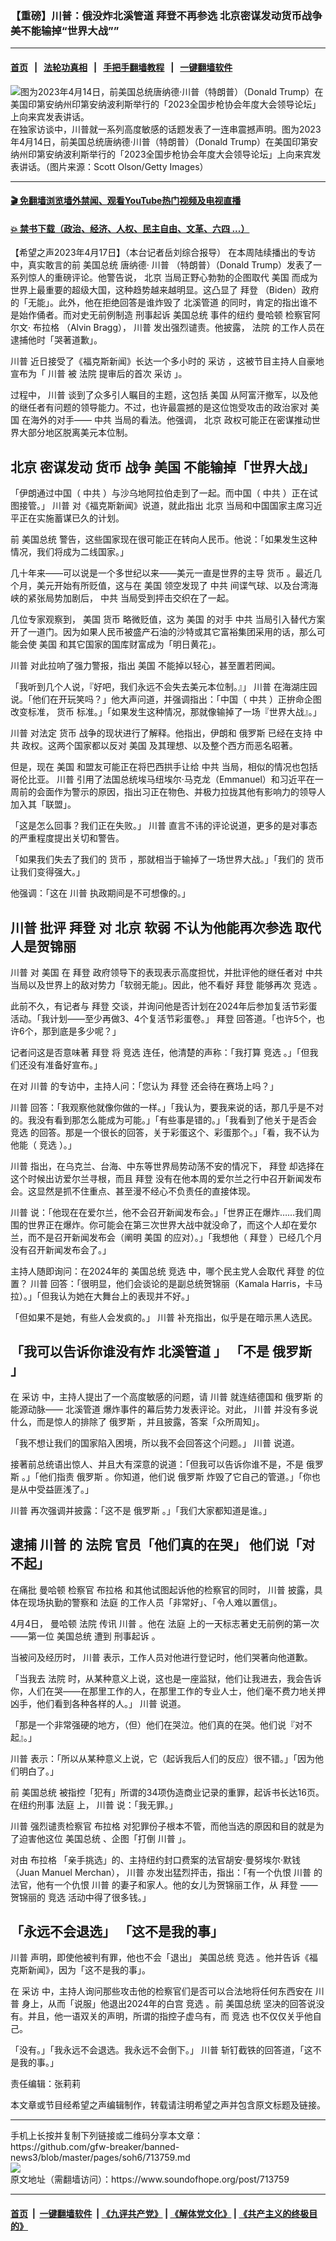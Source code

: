 ### 【重磅】川普：俄没炸北溪管道 拜登不再参选 北京密谋发动货币战争 美不能输掉“世界大战””
------------------------

#### [首页](https://github.com/gfw-breaker/banned-news3/blob/master/README.md) &nbsp;&nbsp;|&nbsp;&nbsp; [法轮功真相](https://github.com/begood0513/basic/blob/master/README.md)  &nbsp;&nbsp;|&nbsp;&nbsp; [手把手翻墙教程](https://github.com/gfw-breaker/guides/wiki)  &nbsp;&nbsp;|&nbsp;&nbsp; [一键翻墙软件](https://github.com/gfw-breaker/nogfw/blob/master/README.md)  



<div><img alt="图为2023年4月14日，前美国总统唐纳德·川普（特朗普）（Donald Trump）在美国印第安纳州印第安纳波利斯举行的「2023全国步枪协会年度大会领导论坛」上向来宾发表讲话。" src="https://img.soundofhope.org/2023-04/1681708651150.jpg"/>
<br/><figcaption class="caption">
 在独家访谈中，川普就一系列高度敏感的话题发表了一连串震撼声明。图为2023年4月14日，前美国总统唐纳德·川普（特朗普）（Donald Trump）在美国印第安纳州印第安纳波利斯举行的「2023全国步枪协会年度大会领导论坛」上向来宾发表讲话。（图片来源：Scott Olson/Getty Images）
</figcaption></div><hr/>

#### [ 🎬  免翻墙浏览墙外禁闻、观看YouTube热门视频及电视直播](https://github.com/gfw-breaker/HelloWorld)

#### [ 💥  禁书下载（政治、经济、人权、民主自由、文革、六四 ...）](https://github.com/gfw-breaker/books/blob/master/README.md)

<div><div class="Content__Wrapper sc-1bvya0-0 elmmKw article_body" data-checkusr="" itemprop="articleBody">
 <div id="post_place_1">
 </div>
 <p class="meta-top">
  <span class="meta">
   【希望之声2023年4月17日】（本台记者岳刘综合报导）
  </span>
  在本周陆续播出的专访中，真实敢言的前
  <ok href="/term/6775">
   美国总统
  </ok>
  唐纳德·
  <ok href="/term/1041">
   川普
  </ok>
  （特朗普）（Donald Trump）发表了一系列惊人的重磅评论。他警告说，
  <ok href="/term/2252">
   北京
  </ok>
  当局正野心勃勃的企图取代
  <ok href="/term/1045">
   美国
  </ok>
  而成为世界上最重要的超级大国，这种趋势越来越明显。这凸显了
  <ok href="/term/3365">
   拜登
  </ok>
  （Biden）政府的「无能」。此外，他在拒绝回答是谁炸毁了
  <ok href="/term/789918">
   北溪管道
  </ok>
  的同时，肯定的指出谁不是始作俑者。而对史无前例制造
  <ok href="/term/855365">
   刑事起诉
  </ok>
  <ok href="/term/6775">
   美国总统
  </ok>
  事件的纽约
  <ok href="/term/15107">
   曼哈顿
  </ok>
  检察官阿尔文·
  <ok href="/term/5412">
   布拉格
  </ok>
  （Alvin Bragg），
  <ok href="/term/1041">
   川普
  </ok>
  发出强烈谴责。他披露，
  <ok href="/term/17338">
   法院
  </ok>
  的工作人员在逮捕他时「哭著道歉」。
 </p>
 <p>
  <ok href="/term/1041">
   川普
  </ok>
  近日接受了《福克斯新闻》长达一个多小时的
  <ok href="/term/64554">
   采访
  </ok>
  ，这被节目主持人自豪地宣布为「
  <ok href="/term/1041">
   川普
  </ok>
  被
  <ok href="/term/17338">
   法院
  </ok>
  提审后的首次
  <ok href="/term/64554">
   采访
  </ok>
  」。
 </p>
 <p>
  过程中，
  <ok href="/term/1041">
   川普
  </ok>
  谈到了众多引人瞩目的主题，这包括
  <ok href="/term/1045">
   美国
  </ok>
  从阿富汗撤军，以及他的继任者有问题的领导能力。不过，也许最震撼的是这位饱受攻击的政治家对
  <ok href="/term/1045">
   美国
  </ok>
  在海外的对手——
  <ok href="/term/1059">
   中共
  </ok>
  当局的看法。他强调，
  <ok href="/term/2252">
   北京
  </ok>
  政权可能正在密谋推动世界大部分地区脱离美元本位制。
 </p>
 <h2>
  <strong>
   <ok href="/term/2252">
    北京
   </ok>
   密谋发动
   <ok href="/term/1050">
    货币
   </ok>
   战争
   <ok href="/term/1045">
    美国
   </ok>
   不能输掉「世界大战」
  </strong>
 </h2>
 <p>
  「伊朗通过中国（
  <ok href="/term/1059">
   中共
  </ok>
  ）与沙乌地阿拉伯走到了一起。而中国（
  <ok href="/term/1059">
   中共
  </ok>
  ）正在试图接管。」
  <ok href="/term/1041">
   川普
  </ok>
  对《福克斯新闻》说道，就此指出
  <ok href="/term/2252">
   北京
  </ok>
  当局和中国国家主席习近平正在实施蓄谋已久的计划。
 </p>
 <p>
  前
  <ok href="/term/6775">
   美国总统
  </ok>
  警告，这些国家现在很可能正在转向人民币。他说：「如果发生这种情况，我们将成为二线国家。」
 </p>
 <p>
  几十年来——可以说是一个多世纪以来——美元一直是世界的主导
  <ok href="/term/1050">
   货币
  </ok>
  。最近几个月，美元开始有所贬值，这与在
  <ok href="/term/1045">
   美国
  </ok>
  领空发现了
  <ok href="/term/1059">
   中共
  </ok>
  间谍气球、以及台湾海峡的紧张局势加剧后，
  <ok href="/term/1059">
   中共
  </ok>
  当局受到抨击交织在了一起。
 </p>
 <p>
  几位专家观察到，
  <ok href="/term/1045">
   美国
  </ok>
  <ok href="/term/1050">
   货币
  </ok>
  略微贬值，这为
  <ok href="/term/1045">
   美国
  </ok>
  的对手
  <ok href="/term/1059">
   中共
  </ok>
  当局引入替代方案开了一道门。因为如果人民币被盛产石油的沙特或其它富裕集团采用的话，那么可能会使
  <ok href="/term/1045">
   美国
  </ok>
  和其它国家的国库财富成为「明日黄花」。
 </p>
 <p>
  <ok href="/term/1041">
   川普
  </ok>
  对此拉响了强力警报，指出
  <ok href="/term/1045">
   美国
  </ok>
  不能掉以轻心，甚至置若罔闻。
 </p>
 <p>
  「我听到几个人说，『好吧，我们永远不会失去美元本位制。』」
  <ok href="/term/1041">
   川普
  </ok>
  在海湖庄园说。「他们在开玩笑吗？」他大声问道，并强调指出：「中国（
  <ok href="/term/1059">
   中共
  </ok>
  ）正拚命企图改变标准，
  <ok href="/term/1050">
   货币
  </ok>
  标准。」「如果发生这种情况，那就像输掉了一场『世界大战』。」
 </p>
 <p>
  <ok href="/term/1041">
   川普
  </ok>
  对法定
  <ok href="/term/1050">
   货币
  </ok>
  战争的现状进行了解释。他指出，伊朗和
  <ok href="/term/1150">
   俄罗斯
  </ok>
  已经在支持
  <ok href="/term/1059">
   中共
  </ok>
  政权。这两个国家都以反对
  <ok href="/term/1045">
   美国
  </ok>
  及其理想、以及整个西方而恶名昭著。
 </p>
 <p>
  但是，现在
  <ok href="/term/1045">
   美国
  </ok>
  和盟友可能正在将巴西拱手让给
  <ok href="/term/1059">
   中共
  </ok>
  当局，相似的情况也包括哥伦比亚。
  <ok href="/term/1041">
   川普
  </ok>
  引用了法国总统埃马纽埃尔·马克龙（Emmanuel）和习近平在一周前的会面作为警示的原因，指出习正在物色、并极力拉拢其他有影响力的领导人加入其「联盟」。
 </p>
 <p>
  「这是怎么回事？我们正在失败。」
  <ok href="/term/1041">
   川普
  </ok>
  直言不讳的评论说道，更多的是对事态的严重程度提出关切和警告。
 </p>
 <p>
  「如果我们失去了我们的
  <ok href="/term/1050">
   货币
  </ok>
  ，那就相当于输掉了一场世界大战。」「我们的
  <ok href="/term/1050">
   货币
  </ok>
  让我们变得强大。」
 </p>
 <p>
  他强调：「这在
  <ok href="/term/1041">
   川普
  </ok>
  执政期间是不可想像的。」
 </p>
 <h2>
  <strong>
   <ok href="/term/1041">
    川普
   </ok>
   批评
   <ok href="/term/3365">
    拜登
   </ok>
   对
   <ok href="/term/2252">
    北京
   </ok>
   软弱 不认为他能再次参选 取代人是贺锦丽
  </strong>
 </h2>
 <p>
  <ok href="/term/1041">
   川普
  </ok>
  对
  <ok href="/term/1045">
   美国
  </ok>
  在
  <ok href="/term/3365">
   拜登
  </ok>
  政府领导下的表现表示高度担忧，并批评他的继任者对
  <ok href="/term/1059">
   中共
  </ok>
  当局以及世界上的敌对势力「软弱无能」。因此，他不看好
  <ok href="/term/3365">
   拜登
  </ok>
  能够再次
  <ok href="/term/2719">
   竞选
  </ok>
  。
 </p>
 <p>
  此前不久，有记者与
  <ok href="/term/3365">
   拜登
  </ok>
  交谈，并询问他是否计划在2024年后参加复活节彩蛋活动。「我计划——至少再做3、4个复活节彩蛋卷。」
  <ok href="/term/3365">
   拜登
  </ok>
  回答道。「也许5个，也许6个，那到底是多少呢？」
 </p>
 <p>
  记者问这是否意味著
  <ok href="/term/3365">
   拜登
  </ok>
  将
  <ok href="/term/2719">
   竞选
  </ok>
  连任，他清楚的声称：「我打算
  <ok href="/term/2719">
   竞选
  </ok>
  。」「但我们还没有准备好宣布。」
 </p>
 <p>
  在对
  <ok href="/term/1041">
   川普
  </ok>
  的专访中，主持人问：「您认为
  <ok href="/term/3365">
   拜登
  </ok>
  还会待在赛场上吗？」
 </p>
 <p>
  <ok href="/term/1041">
   川普
  </ok>
  回答：「我观察他就像你做的一样。」「我认为，要我来说的话，那几乎是不对的。我没有看到那怎么能成为可能。」「有些事是错的。」「我看到了他关于是否会
  <ok href="/term/2719">
   竞选
  </ok>
  的回答。那是一个很长的回答，关于彩蛋这个、彩蛋那个。」「看，我不认为他能（
  <ok href="/term/2719">
   竞选
  </ok>
  ）。」
 </p>
 <p>
  <ok href="/term/1041">
   川普
  </ok>
  指出，在乌克兰、台海、中东等世界局势动荡不安的情况下，
  <ok href="/term/3365">
   拜登
  </ok>
  却选择在这个时候出访爱尔兰寻根，而且
  <ok href="/term/3365">
   拜登
  </ok>
  没有在他本周的爱尔兰之行中召开新闻发布会。这显然是抓不住重点、甚至漫不经心不负责任的直接体现。
 </p>
 <p>
  <ok href="/term/1041">
   川普
  </ok>
  说：「他现在在爱尔兰，他不会召开新闻发布会。」「世界正在爆炸……我们周围的世界正在爆炸。你可能会在第三次世界大战中就没命了，而这个人却在爱尔兰，而不是召开新闻发布会（阐明
  <ok href="/term/1045">
   美国
  </ok>
  的应对）。」「我想他（
  <ok href="/term/3365">
   拜登
  </ok>
  ）已经几个月没有召开新闻发布会了。」
 </p>
 <p>
  主持人随即询问：在2024年的
  <ok href="/term/6775">
   美国总统
  </ok>
  <ok href="/term/2719">
   竞选
  </ok>
  中，哪个民主党人会取代
  <ok href="/term/3365">
   拜登
  </ok>
  的位置？
  <ok href="/term/1041">
   川普
  </ok>
  回答：「很明显，他们会谈论的是副总统贺锦丽（Kamala Harris，卡马拉）。」「但我认为她在大舞台上的表现并不好。」
 </p>
 <p>
  「但如果不是她，有些人会发疯的。」
  <ok href="/term/1041">
   川普
  </ok>
  补充指出，似乎是在暗示黑人选民。
 </p>
 <h2>
  <strong>
   「我可以告诉你谁没有炸
   <ok href="/term/789918">
    北溪管道
   </ok>
   」 「不是
   <ok href="/term/1150">
    俄罗斯
   </ok>
   」
  </strong>
 </h2>
 <p>
  在
  <ok href="/term/64554">
   采访
  </ok>
  中，主持人提出了一个高度敏感的问题，请
  <ok href="/term/1041">
   川普
  </ok>
  就连结德国和
  <ok href="/term/1150">
   俄罗斯
  </ok>
  的能源动脉——
  <ok href="/term/789918">
   北溪管道
  </ok>
  爆炸事件的幕后势力发表评论。对此，
  <ok href="/term/1041">
   川普
  </ok>
  并没有多说什么，而是惊人的排除了
  <ok href="/term/1150">
   俄罗斯
  </ok>
  ，并且披露，答案「众所周知」。
 </p>
 <p>
  「我不想让我们的国家陷入困境，所以我不会回答这个问题。」
  <ok href="/term/1041">
   川普
  </ok>
  说道。
 </p>
 <p>
  接著前总统语出惊人、并且大有深意的说道：「但我可以告诉你谁不是，不是
  <ok href="/term/1150">
   俄罗斯
  </ok>
  。」「他们指责
  <ok href="/term/1150">
   俄罗斯
  </ok>
  。你知道，他们说
  <ok href="/term/1150">
   俄罗斯
  </ok>
  炸毁了它自己的管道。」「你也是从中受益匪浅了。」
 </p>
 <p>
  <ok href="/term/1041">
   川普
  </ok>
  再次强调并披露：「这不是
  <ok href="/term/1150">
   俄罗斯
  </ok>
  。」「我们大家都知道是谁。」
 </p>
 <h2>
  <strong>
   逮捕
   <ok href="/term/1041">
    川普
   </ok>
   的
   <ok href="/term/17338">
    法院
   </ok>
   官员「他们真的在哭」 他们说「对不起」
  </strong>
 </h2>
 <p>
  在痛批
  <ok href="/term/15107">
   曼哈顿
  </ok>
  检察官
  <ok href="/term/5412">
   布拉格
  </ok>
  和其他试图起诉他的检察官的同时，
  <ok href="/term/1041">
   川普
  </ok>
  披露，具体在现场执勤的警察和
  <ok href="/term/12404">
   法庭
  </ok>
  的工作人员「非常好」、「令人难以置信」。
 </p>
 <p>
  4月4日，
  <ok href="/term/15107">
   曼哈顿
  </ok>
  <ok href="/term/17338">
   法院
  </ok>
  传讯
  <ok href="/term/1041">
   川普
  </ok>
  。他在
  <ok href="/term/12404">
   法庭
  </ok>
  上的一天标志著史无前例的第一次——第一位
  <ok href="/term/6775">
   美国总统
  </ok>
  遭到
  <ok href="/term/855365">
   刑事起诉
  </ok>
  。
 </p>
 <p>
  当被问及经历时，
  <ok href="/term/1041">
   川普
  </ok>
  表示，工作人员对他进行登记时，他们哭著向他道歉。
 </p>
 <p>
  「当我去
  <ok href="/term/17338">
   法院
  </ok>
  时，从某种意义上说，这也是一座监狱，他们让我进去，我会告诉你，人们在哭——在那里工作的人，在那里工作的专业人士，他们毫不费力地关押凶手，他们看到各种各样的人。」
  <ok href="/term/1041">
   川普
  </ok>
  说道。
 </p>
 <p>
  「那是一个非常强硬的地方，（但）他们在哭泣。他们真的在哭。他们说『对不起』。」
 </p>
 <p>
  <ok href="/term/1041">
   川普
  </ok>
  表示：「所以从某种意义上说，它（起诉我后人们的反应）很不错。」「因为他们明白了。」
 </p>
 <p>
  前
  <ok href="/term/6775">
   美国总统
  </ok>
  被指控「犯有」所谓的34项伪造商业记录的重罪，起诉书长达16页。在纽约刑事
  <ok href="/term/12404">
   法庭
  </ok>
  上，
  <ok href="/term/1041">
   川普
  </ok>
  说：「我无罪。」
 </p>
 <p>
  <ok href="/term/1041">
   川普
  </ok>
  强烈谴责检察官
  <ok href="/term/5412">
   布拉格
  </ok>
  对犯罪份子根本不管，而他当选的原因和目的就是为了迫害他这位
  <ok href="/term/6775">
   美国总统
  </ok>
  、企图「打倒
  <ok href="/term/1041">
   川普
  </ok>
  」。
 </p>
 <p>
  对由
  <ok href="/term/5412">
   布拉格
  </ok>
  「亲手挑选」的、主持纽约封口费案的法官胡安·曼努埃尔·默钱（Juan Manuel Merchan），
  <ok href="/term/1041">
   川普
  </ok>
  亦发出猛烈抨击，指出：「有一个仇恨
  <ok href="/term/1041">
   川普
  </ok>
  的法官，他有一个仇恨
  <ok href="/term/1041">
   川普
  </ok>
  的妻子和家人。他的女儿为贺锦丽工作，从
  <ok href="/term/3365">
   拜登
  </ok>
  ——贺锦丽的
  <ok href="/term/2719">
   竞选
  </ok>
  活动中得了很多钱。」
 </p>
 <h2>
  <strong>
   「永远不会退选」 「这不是我的事」
  </strong>
 </h2>
 <p>
  <ok href="/term/1041">
   川普
  </ok>
  声明，即使他被判有罪，他也不会「退出」
  <ok href="/term/6775">
   美国总统
  </ok>
  <ok href="/term/2719">
   竞选
  </ok>
  。他并告诉《福克斯新闻》，因为「这不是我的事」。
 </p>
 <p>
  在
  <ok href="/term/64554">
   采访
  </ok>
  中，主持人询问那些攻击他的检察官们是否可以合法地将任何东西安在
  <ok href="/term/1041">
   川普
  </ok>
  身上，从而「说服」他退出2024年的白宫
  <ok href="/term/2719">
   竞选
  </ok>
  。前
  <ok href="/term/6775">
   美国总统
  </ok>
  坚决的回答说没有。并且，他一语双关的声明，所谓的指控子虚乌有，而
  <ok href="/term/2719">
   竞选
  </ok>
  也不仅仅关乎他自己。
 </p>
 <p>
  「没有。」「我永远不会退选。我永远不会倒下。」
  <ok href="/term/1041">
   川普
  </ok>
  斩钉截铁的回答道，「这不是我的事。」
 </p>
 <p class="meta-btm">
  责任编辑：张莉莉
 </p>
 <p class="meta-btm">
  本文章或节目经希望之声编辑制作，转载请注明希望之声并包含原文标题及链接。
 </p>
</div>
</div>
<hr/>
手机上长按并复制下列链接或二维码分享本文章：<br/>
https://github.com/gfw-breaker/banned-news3/blob/master/pages/soh6/713759.md <br/>
<a href='https://github.com/gfw-breaker/banned-news3/blob/master/pages/soh6/713759.md'><img src='https://github.com/gfw-breaker/banned-news3/blob/master/pages/soh6/713759.md.png'/></a> <br/>
原文地址（需翻墙访问）：https://www.soundofhope.org/post/713759


------------------------
#### [首页](https://github.com/gfw-breaker/banned-news3/blob/master/README.md) &nbsp;|&nbsp; [一键翻墙软件](https://github.com/gfw-breaker/nogfw/blob/master/README.md) &nbsp;| [《九评共产党》](https://github.com/gfw-breaker/9ping.md/blob/master/README.md#九评之一评共产党是什么) | [《解体党文化》](https://github.com/gfw-breaker/jtdwh.md/blob/master/README.md) | [《共产主义的终极目的》](https://github.com/gfw-breaker/gczydzjmd.md/blob/master/README.md)


<img src='http://gfw-breaker.win/banned-news3/pages/soh6/713759.md' width='0px' height='0px'/>